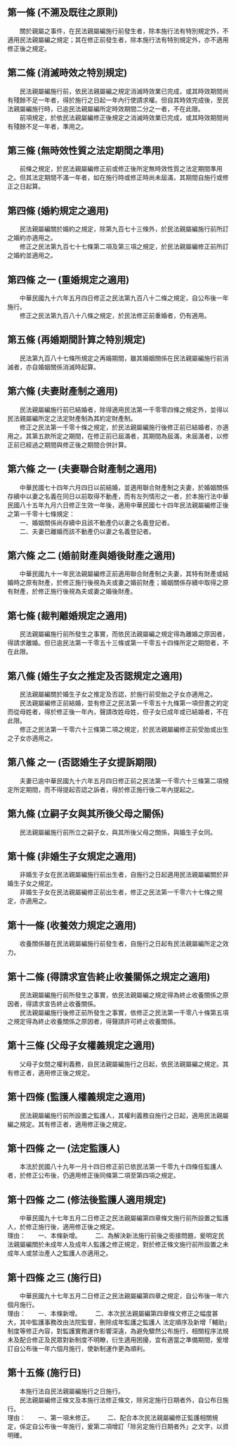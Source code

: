 第一條 (不溯及既往之原則)
-------------------------
　　關於親屬之事件，在民法親屬編施行前發生者，除本施行法有特別規定外，不適用民法親屬編之規定；其在修正前發生者，除本施行法有特別規定外，亦不適用修正後之規定。  


第二條 (消滅時效之特別規定)
---------------------------
　　民法親屬編施行前，依民法親屬編之規定消滅時效業已完成，或其時效期間尚有殘餘不足一年者，得於施行之日起一年內行使請求權。但自其時效完成後，至民法親屬編施行時，已逾民法親屬編所定時效期間二分之一者，不在此限。  
　　前項規定，於依民法親屬編修正後規定之消滅時效業已完成，或其時效期間尚有殘餘不足一年者，準用之。  


第三條 (無時效性質之法定期間之準用)
-----------------------------------
　　前條之規定，於民法親屬編修正前或修正後所定無時效性質之法定期間準用之。但其法定期間不滿一年者，如在施行時或修正時尚未屆滿，其期間自施行或修正之日起算。  


第四條 (婚約規定之適用)
-----------------------
　　民法親屬編關於婚約之規定，除第九百七十三條外，於民法親屬編施行前所訂之婚約亦適用之。  
　　修正之民法第九百七十七條第二項及第三項之規定，於民法親屬編修正前所訂之婚約並適用之。  


第四條 之一 (重婚規定之適用)
----------------------------
　　中華民國九十六年五月四日修正之民法第九百八十二條之規定，自公布後一年施行。  
　　修正之民法第九百八十八條之規定，於民法修正前重婚者，仍有適用。  


第五條 (再婚期間計算之特別規定)
-------------------------------
　　民法第九百八十七條所規定之再婚期間，雖其婚姻關係在民法親屬編施行前消滅者，亦自婚姻關係消滅時起算。  


第六條 (夫妻財產制之適用)
-------------------------
　　民法親屬編施行前已結婚者，除得適用民法第一千零零四條之規定外，並得以民法親屬編所定之法定財產制為其約定財產制。  
　　修正之民法第一千零十條之規定，於民法親屬編施行後修正前已結婚者，亦適用之。其第五款所定之期間，在修正前已屆滿者，其期間為屆滿，未屆滿者，以修正前已經過之期間與修正後之期間合併計算。  


第六條 之一 (夫妻聯合財產制之適用)
----------------------------------
　　中華民國七十四年六月四日以前結婚，並適用聯合財產制之夫妻，於婚姻關係存續中以妻之名義在同日以前取得不動產，而有左列情形之一者，於本施行法中華民國八十五年九月六日修正生效一年後，適用中華民國七十四年民法親屬編修正後之第一千零十七條規定：  
　　一、婚姻關係尚存續中且該不動產仍以妻之名義登記者。  
　　二、夫妻已離婚而該不動產仍以妻之名義登記者。  


第六條 之二 (婚前財產與婚後財產之適用)
--------------------------------------
　　中華民國九十一年民法親屬編修正前適用聯合財產制之夫妻，其特有財產或結婚時之原有財產，於修正施行後視為夫或妻之婚前財產；婚姻關係存續中取得之原有財產，於修正施行後視為夫或妻之婚後財產。  


第七條 (裁判離婚規定之適用)
---------------------------
　　民法親屬編施行前所發生之事實，而依民法親屬編之規定得為離婚之原因者，得請求離婚。但已逾民法第一千零五十三條或第一千零五十四條所定之期間者，不在此限。  


第八條 (婚生子女之推定及否認規定之適用)
---------------------------------------
　　民法親屬編關於婚生子女之推定及否認，於施行前受胎之子女亦適用之。  
　　民法親屬編修正前結婚，並有修正之民法第一千零五十九條第一項但書之約定而從母姓者，得於修正後一年內，聲請改姓母姓，但子女已成年或已結婚者，不在此限。  
　　修正之民法第一千零六十三條第二項之規定，於民法親屬編修正前受胎或出生之子女亦適用之。  


第八條 之一 (否認婚生子女提訴期限)
----------------------------------
　　夫妻已逾中華民國九十六年五月四日修正前之民法第一千零六十三條第二項規定所定期間，而不得提起否認之訴者，得於修正施行後二年內提起之。  


第九條 (立嗣子女與其所後父母之關係)
-----------------------------------
　　民法親屬編施行前所立之嗣子女，與其所後父母之關係，與婚生子女同。  


第十條 (非婚生子女規定之適用)
-----------------------------
　　非婚生子女在民法親屬編施行前出生者，自施行之日起適用民法親屬編關於非婚生子女之規定。  
　　非婚生子女在民法親屬編修正前出生者，修正之民法第一千零六十七條之規定，亦適用之。  


第十一條 (收養效力規定之適用)
-----------------------------
　　收養關係雖在民法親屬編施行前發生者，自施行之日起有民法親屬編所定之效力。  


第十二條 (得請求宣告終止收養關係之規定之適用)
---------------------------------------------
　　民法親屬編施行前所發生之事實，依民法親屬編之規定得為終止收養關係之原因者，得請求宣告終止收養關係。  
　　民法親屬編施行後修正前所發生之事實，依修正之民法第一千零八十條第五項之規定得為終止收養關係之原因者，得聲請許可終止收養關係。  


第十三條 (父母子女權義規定之適用)
---------------------------------
　　父母子女間之權利義務，自民法親屬編施行之日起，依民法親屬編之規定。其有修正者，適用修正後之規定。  


第十四條 (監護人權義規定之適用)
-------------------------------
　　民法親屬編施行前所設置之監護人，其權利義務自施行之日起，適用民法親屬編之規定。其有修正者，適用修正後之規定。  


第十四條 之一 (法定監護人)
--------------------------
　　本法於民國八十九年一月十四日修正前已依民法第一千零九十四條任監護人者，於修正公布後，仍適用修正後同條第二項至第四項之規定。  


第十四條 之二 (修法後監護人適用規定)
------------------------------------
　　中華民國九十七年五月二日修正之民法親屬編第四章條文施行前所設置之監護人，於修正施行後，適用修正後之規定。  
理由：　　一、本條新增。
　　二、為解決新法施行前後之銜接問題，爰明定民法親屬編關於未成年人及成年人監護之修正規定，對於修正條文施行前所設置之未成年人或禁治產人之監護人亦適用之。

第十四條 之三 (施行日)
----------------------
　　中華民國九十七年五月二日修正之民法親屬編第四章之規定，自公布後一年六個月施行。  
理由：　　一、本條新增。
　　二、本次民法親屬編第四章條文修正之幅度甚大，其中監護事務改由法院監督，刪除成年監護之監護人 法定順序及新增「輔助」制度等修正內容，對監護實務運作影響深遠，為避免驟然公布施行，相關程序法規未及配合修正及民眾對新制度不明瞭，衍生適用困擾，宜有適當之準備期間，爰增訂自公布後一年六個月施行，使新制運作更為順利。

第十五條 (施行日)
-----------------
　　本施行法自民法親屬編施行之日施行。  
　　民法親屬編修正條文及本施行法修正條文，除另定施行日期者外，自公布日施行。  
理由：　　一、第一項未修正。
　　二、配合本次民法親屬編修正監護相關規定，係定自公布後一年施行，爰第二項增訂「除另定施行日期者外」之文字，以資明確。
